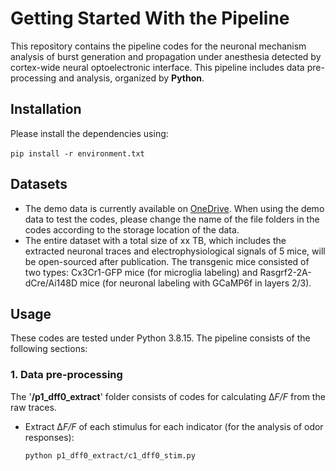 # Getting Started With the Pipeline

This repository contains the pipeline codes for the neuronal mechanism analysis of burst generation and propagation under anesthesia detected by cortex-wide neural optoelectronic interface. This pipeline includes data pre-processing and analysis, organized by **Python**.

## Installation

Please install the dependencies using: 

​`pip install -r environment.txt`

## Datasets

* The demo data is currently available on [OneDrive](xxxx). When using the demo data to test the codes, please change the name of the file folders in the codes according to the storage location of the data.
* The entire dataset with a total size of xx TB, which includes the extracted neuronal traces and electrophysiological signals of 5 mice, will be open-sourced after publication. The transgenic mice consisted of two types: Cx3Cr1-GFP mice (for microglia labeling) and Rasgrf2-2A-dCre/Ai148D mice (for neuronal labeling with GCaMP6f in layers 2/3).

## Usage

These codes are tested under Python 3.8.15. The pipeline consists of the following sections:

### 1. Data pre-processing

The '**/p1_dff0_extract**' folder consists of codes for calculating Δ*F/F* from the raw traces. 

* Extract Δ*F/F* of each stimulus for each indicator (for the analysis of odor responses):

  `python p1_dff0_extract/c1_dff0_stim.py `
